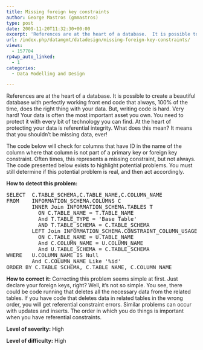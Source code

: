 ```yaml
---
title: Missing foreign key constraints
author: George Mastros (gmmastros)
type: post
date: 2009-11-20T11:32:30+00:00
excerpt: 'References are at the heart of a database.  It is possible to create a beautiful database with perfectly working front end code that always, 100% of the time, does the right thing with your data.  But, writing code is hard.  Very hard!  Your data is oft&hellip;'
url: /index.php/datamgmt/datadesign/missing-foreign-key-constraints/
views:
  - 157704
rp4wp_auto_linked:
  - 1
categories:
  - Data Modelling and Design

---
```

References are at the heart of a database. It is possible to create a beautiful database with perfectly working front end code that always, 100% of the time, does the right thing with your data. But, writing code is hard. Very hard! Your data is often the most important asset you own. You need to protect it with every bit of technology you can find. At the heart of protecting your data is referential integrity. What does this mean? It means that you shouldn&#8217;t be missing data, ever! 

The code below will check for columns that have ID in the name of the column where that column is not part of a primary key or foreign key constraint. Often times, this represents a missing constraint, but not always. The code presented below exists to highlight potential problems. You must still determine if this potential problem is real, and then act accordingly.

**How to detect this problem:**

<pre>SELECT  C.TABLE_SCHEMA,C.TABLE_NAME,C.COLUMN_NAME
FROM    INFORMATION_SCHEMA.COLUMNS C          
        INNER Join INFORMATION_SCHEMA.TABLES T            
          ON C.TABLE_NAME = T.TABLE_NAME    
          And T.TABLE_TYPE = 'Base Table'
          AND T.TABLE_SCHEMA = C.TABLE_SCHEMA        
        LEFT Join INFORMATION_SCHEMA.CONSTRAINT_COLUMN_USAGE U            
          ON C.TABLE_NAME = U.TABLE_NAME            
          And C.COLUMN_NAME = U.COLUMN_NAME
          And U.TABLE_SCHEMA = C.TABLE_SCHEMA
WHERE   U.COLUMN_NAME IS Null          
        And C.COLUMN_NAME Like '%id'
ORDER BY C.TABLE_SCHEMA, C.TABLE_NAME, C.COLUMN_NAME</pre>

**How to correct it:** Correcting this problem seems simple at first. Just declare your foreign keys, right? Well, it&#8217;s not so simple. You see, there could be code running that deletes all the necessary data from the related tables. If you have code that deletes data in related tables in the wrong order, you will get referential constraint errors. Similar problems can occur with updates and inserts. The order in which you do things is important when you have referential constraints.

**Level of severity:** High

**Level of difficulty:** High